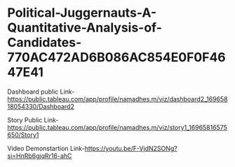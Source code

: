 # Political-Juggernauts-A-Quantitative-Analysis-of-Candidates-770AC472AD6B086AC854E0F0F4647E41


Dashboard public Link-https://public.tableau.com/app/profile/namadhes.m/viz/dashboard2_16965818054330/Dashboard2

Story Public Link-https://public.tableau.com/app/profile/namadhes.m/viz/story1_16965816575650/Story1


Video Demonstartion Link-https://youtu.be/F-VjdN2SONg?si=HnRb6gjqRr16-ahC
